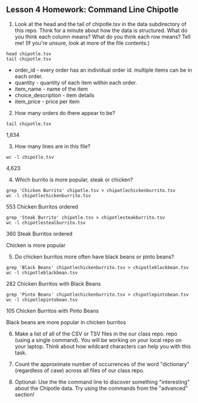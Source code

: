 ## Lesson 4 Homework: Command Line Chipotle

1. Look at the head and the tail of chipotle.tsv in the data subdirectory of this repo. Think for a minute about how the data is structured. What do you think each column means? What do you think each row means? Tell me! (If you're unsure, look at more of the file contents.)

  ```
  head chipotle.tsv
  tail chipotle.tsv
  ```

  * order_id - every order has an individual order id. multiple items can be in each order.
  * quantity - quantity of each item within each order.
  * item_name - name of the item
  * choice_description - item details
  * item_price - price per item

2. How many orders do there appear to be?

  ```
  tail chipotle.tsv
  ```

  1,834

3. How many lines are in this file?

  ```
  wc -l chipotle.tsv
  ```

  4,623


4. Which burrito is more popular, steak or chicken?

  ```
  grep 'Chicken Burrito' chipotle.tsv > chipotlechickenburrito.tsv
  wc -l chipotlechickenburrito.tsv
  ```
  553 Chicken Burritos ordered

  ```
  grep 'Steak Burrito' chipotle.tsv > chipotlesteakburrito.tsv
  wc -l chipotlestealburrito.tsv
  ```
  360 Steak Burritos ordered

  Chicken is more popular

5. Do chicken burritos more often have black beans or pinto beans?

  ```
  grep 'Black Beans' chipotlechickenburrito.tsv > chipotleblackbean.tsv
  wc -l chipotleblackbean.tsv
  ```
  282 Chicken Burritos with Black Beans

  ```
  grep 'Pinto Beans' chipotlechickenburrito.tsv > chipotlepintobean.tsv
  wc -l chipotlepintobean.tsv
  ```
  105 Chicken Burritos with Pinto Beans

  Black beans are more popular in chicken burritos

6. Make a list of all of the CSV or TSV files in the our class repo. repo (using a single command). You will be working on your local repo on your laptop. Think about how wildcard characters can help you with this task.


7. Count the approximate number of occurrences of the word "dictionary" (regardless of case) across all files of our class repo.
8. Optional: Use the the command line to discover something "interesting" about the Chipotle data. Try using the commands from the "advanced" section!
